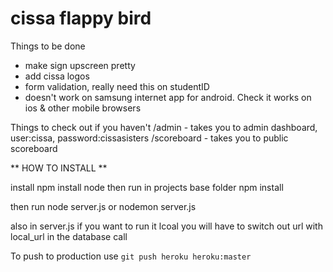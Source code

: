 # cissa flappy bird

Things to be done
  - make sign upscreen pretty
  - add cissa logos
  - form validation, really need this on studentID
  - doesn't work on samsung internet app for android. Check it works on ios & other mobile browsers

Things to check out if you haven't
  /admin - takes you to admin dashboard, user:cissa, password:cissasisters
  /scoreboard - takes you to public scoreboard
  

** HOW TO INSTALL **

install npm
install node
then run in projects base folder
npm install

then run
node server.js   or    nodemon server.js


also in server.js if you want to run it lcoal you will have to switch out
url with local_url in the database call

To push to production use ```git push heroku heroku:master```

